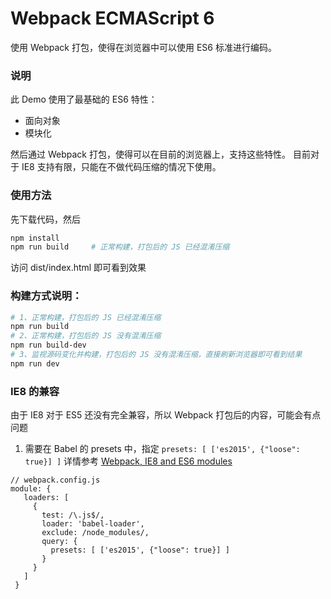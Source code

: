 # Webpack ECMAScript 6
使用 Webpack 打包，使得在浏览器中可以使用 ES6 标准进行编码。

### 说明
此 Demo 使用了最基础的 ES6 特性：
- 面向对象
- 模块化

然后通过 Webpack 打包，使得可以在目前的浏览器上，支持这些特性。
目前对于 IE8 支持有限，只能在不做代码压缩的情况下使用。


### 使用方法

先下载代码，然后

```bash
npm install
npm run build     # 正常构建，打包后的 JS 已经混淆压缩
```
访问 dist/index.html 即可看到效果

### 构建方式说明：
```bash
# 1、正常构建，打包后的 JS 已经混淆压缩
npm run build
# 2、正常构建，打包后的 JS 没有混淆压缩
npm run build-dev
# 3、监视源码变化并构建，打包后的 JS 没有混淆压缩，直接刷新浏览器即可看到结果
npm run dev
```

### IE8 的兼容
由于 IE8 对于 ES5 还没有完全兼容，所以 Webpack 打包后的内容，可能会有点问题
1. 需要在 Babel 的 presets 中，指定 `presets: [ ['es2015', {"loose": true}] ]`
详情参考 [Webpack, IE8 and ES6 modules](https://stackoverflow.com/questions/41247876/webpack-ie8-and-es6-modules)
```
// webpack.config.js
module: {
   loaders: [
     {
       test: /\.js$/,
       loader: 'babel-loader',
       exclude: /node_modules/,
       query: {
         presets: [ ['es2015', {"loose": true}] ]
       }
     }
   ]
 }
```
